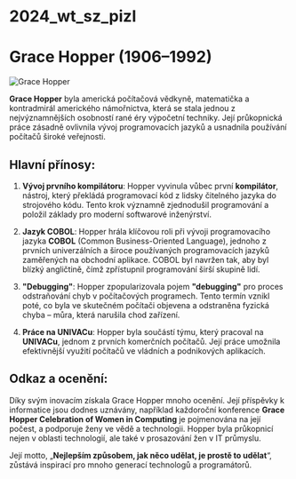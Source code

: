 # 2024_wt_sz_pizl
# Grace Hopper (1906–1992)
![Grace Hopper](https://upload.wikimedia.org/wikipedia/commons/thumb/a/ad/Commodore_Grace_M._Hopper%2C_USN_%28covered%29.jpg/800px-Commodore_Grace_M._Hopper%2C_USN_%28covered%29.jpg)

**Grace Hopper** byla americká počítačová vědkyně, matematička a kontradmirál amerického námořnictva, která se stala jednou z nejvýznamnějších osobností rané éry výpočetní techniky. Její průkopnická práce zásadně ovlivnila vývoj programovacích jazyků a usnadnila používání počítačů široké veřejnosti.

## Hlavní přínosy:

1. **Vývoj prvního kompilátoru**: Hopper vyvinula vůbec první **kompilátor**, nástroj, který překládá programovací kód z lidsky čitelného jazyka do strojového kódu. Tento krok významně zjednodušil programování a položil základy pro moderní softwarové inženýrství.

2. **Jazyk COBOL**: Hopper hrála klíčovou roli při vývoji programovacího jazyka **COBOL** (Common Business-Oriented Language), jednoho z prvních univerzálních a široce používaných programovacích jazyků zaměřených na obchodní aplikace. COBOL byl navržen tak, aby byl blízký angličtině, čímž zpřístupnil programování širší skupině lidí.

3. **"Debugging"**: Hopper zpopularizovala pojem **"debugging"** pro proces odstraňování chyb v počítačových programech. Tento termín vznikl poté, co byla ve skutečném počítači objevena a odstraněna fyzická chyba – můra, která narušila chod zařízení.

4. **Práce na UNIVACu**: Hopper byla součástí týmu, který pracoval na **UNIVACu**, jednom z prvních komerčních počítačů. Její práce umožnila efektivnější využití počítačů ve vládních a podnikových aplikacích.

## Odkaz a ocenění:
Díky svým inovacím získala Grace Hopper mnoho ocenění. Její příspěvky k informatice jsou dodnes uznávány, například každoroční konference **Grace Hopper Celebration of Women in Computing** je pojmenována na její počest, a podporuje ženy ve vědě a technologii. Hopper byla průkopnicí nejen v oblasti technologií, ale také v prosazování žen v IT průmyslu.

Její motto, „**Nejlepším způsobem, jak něco udělat, je prostě to udělat**“, zůstává inspirací pro mnoho generací technologů a programátorů.
